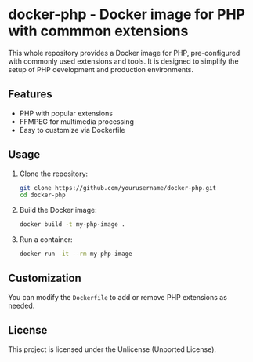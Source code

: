 # docker-php - Docker image for PHP with commmon extensions

This whole repository provides a Docker image for PHP, pre-configured with commonly used extensions and tools. It is designed to simplify the setup of PHP development and production environments.

## Features

- PHP with popular extensions
- FFMPEG for multimedia processing
- Easy to customize via Dockerfile

## Usage

1. Clone the repository:
    ```bash
    git clone https://github.com/yourusername/docker-php.git
    cd docker-php
    ```

2. Build the Docker image:
    ```bash
    docker build -t my-php-image .
    ```

3. Run a container:
    ```bash
    docker run -it --rm my-php-image
    ```

## Customization

You can modify the `Dockerfile` to add or remove PHP extensions as needed.

## License

This project is licensed under the Unlicense (Unported License).
